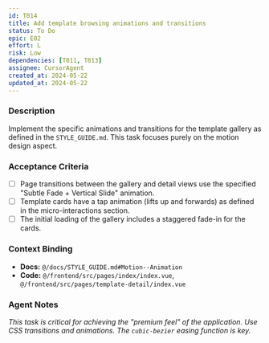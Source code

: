 ```yaml
---
id: T014
title: Add template browsing animations and transitions
status: To Do
epic: E02
effort: L
risk: Low
dependencies: [T011, T013]
assignee: CursorAgent
created_at: 2024-05-22
updated_at: 2024-05-22
---
```


### Description

Implement the specific animations and transitions for the template gallery as defined in the `STYLE_GUIDE.md`. This task focuses purely on the motion design aspect.

### Acceptance Criteria

- [ ] Page transitions between the gallery and detail views use the specified "Subtle Fade + Vertical Slide" animation.
- [ ] Template cards have a tap animation (lifts up and forwards) as defined in the micro-interactions section.
- [ ] The initial loading of the gallery includes a staggered fade-in for the cards.

### Context Binding

- **Docs:** `@/docs/STYLE_GUIDE.md#Motion--Animation`
- **Code:** `@/frontend/src/pages/index/index.vue`, `@/frontend/src/pages/template-detail/index.vue`

### Agent Notes

*This task is critical for achieving the "premium feel" of the application. Use CSS transitions and animations. The `cubic-bezier` easing function is key.* 